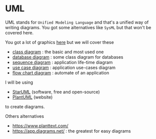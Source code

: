 # UML

UML stands for ``Unified Modeling Language`` and that's
a unified way of writing diagrams. You got some
alternatives like ``SysML`` but that won't be covered here.

You got a lot of graphics [here](https://en.wikipedia.org/wiki/Modeling_language)
but we will cover these

* [class diagram](class/index.md) : the basic and most used one
* [database diagram](db/index.md) : some class diagram for databases
* [sequence diagram](seq/index.md) : application life-time diagram
* [use case diagram](use/index.md) : application use-cases diagram
* [flow chart diagram](flow/index.md) : automate of an application

I will be using

* [StarUML](https://staruml.io/) (software, free and open-source)
* [PlantUML](https://plantuml.com/) (website)

to create diagrams.

Others alternatives

* <https://www.planttext.com/>
* <https://app.diagrams.net/> : the greatest for easy diagrams